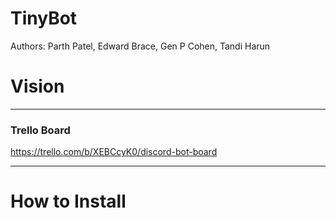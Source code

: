 # TinyBot
Authors:  Parth Patel, Edward Brace, Gen P Cohen, Tandi Harun 



# Vision


***
### Trello Board 

https://trello.com/b/XEBCcyK0/discord-bot-board
***


# How to Install


